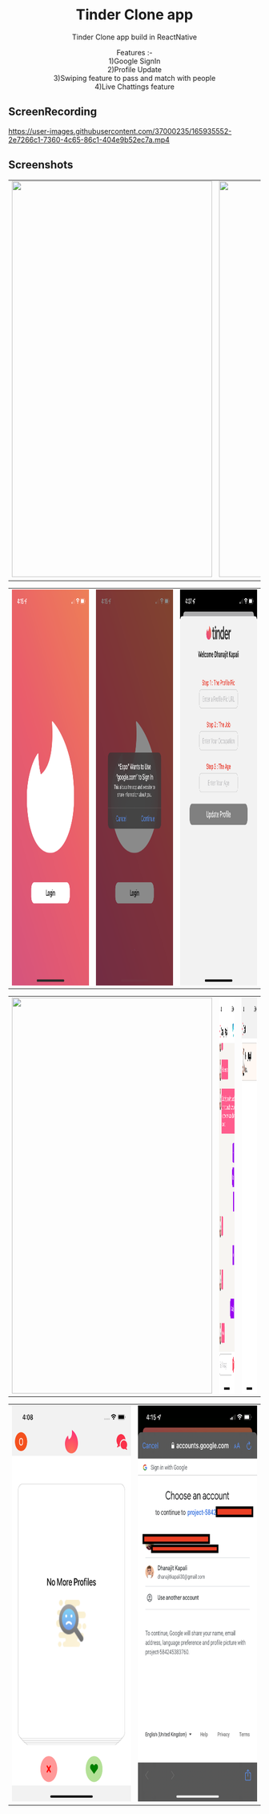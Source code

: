 
<div align="center">
        
# Tinder Clone app
Tinder Clone app build in ReactNative
  
Features :-    
1)Google SignIn     
2)Profile Update   
3)Swiping feature to pass and match with people   
4)Live Chattings feature   

</div>

## ScreenRecording

https://user-images.githubusercontent.com/37000235/165935552-2e7266c1-7360-4c65-86c1-404e9b52ec7a.mp4



## Screenshots
<table>
        <tr>
          <td><img src = "https://github.com/dhanajitkapali/myDigitalAssets/blob/master/ProjectScreenshots/TinderCloneReactNative/TinderClone1.PNG" height="790" width="400" ></td>
          <td><img src = "https://github.com/dhanajitkapali/myDigitalAssets/blob/master/ProjectScreenshots/TinderCloneReactNative/TinderClone2.PNG" height="790" width="400" ></td>
          <td><img src = "https://github.com/dhanajitkapali/myDigitalAssets/blob/master/ProjectScreenshots/TinderCloneReactNative/TinderClone4.PNG" height="790" width="400" ></td>
        </tr>
</table>    

<table>
        <tr>
          <td><img src = "https://github.com/dhanajitkapali/myDigitalAssets/blob/master/ProjectScreenshots/TinderCloneReactNative/TinderClone8.PNG" height="790" width="400" ></td>
          <td><img src = "https://github.com/dhanajitkapali/myDigitalAssets/blob/master/ProjectScreenshots/TinderCloneReactNative/TinderClone9.PNG" height="790" width="400" ></td>
          <td><img src = "https://github.com/dhanajitkapali/myDigitalAssets/blob/master/ProjectScreenshots/TinderCloneReactNative/TinderClone0.PNG" height="790" width="400" ></td>
        </tr>
</table>    

<table>
        <tr>
          <td><img src = "https://github.com/dhanajitkapali/myDigitalAssets/blob/master/ProjectScreenshots/TinderCloneReactNative/TinderClone3.PNG" height="790" width="400" ></td>
          <td><img src = "https://github.com/dhanajitkapali/myDigitalAssets/blob/master/ProjectScreenshots/TinderCloneReactNative/TinderClone5.png" height="790" width="400" ></td>
          <td><img src = "https://github.com/dhanajitkapali/myDigitalAssets/blob/master/ProjectScreenshots/TinderCloneReactNative/TinderClone6.png" height="790" width="400" ></td>
        </tr>
</table>    

<table>
        <tr>
          <td><img src = "https://github.com/dhanajitkapali/myDigitalAssets/blob/master/ProjectScreenshots/TinderCloneReactNative/TinderClone7.png" height="790" width="400" ></td>
          <td><img src = "https://github.com/dhanajitkapali/myDigitalAssets/blob/master/ProjectScreenshots/TinderCloneReactNative/TinderClone10.PNG" height="790" width="400" ></td>
        </tr>
</table>    



